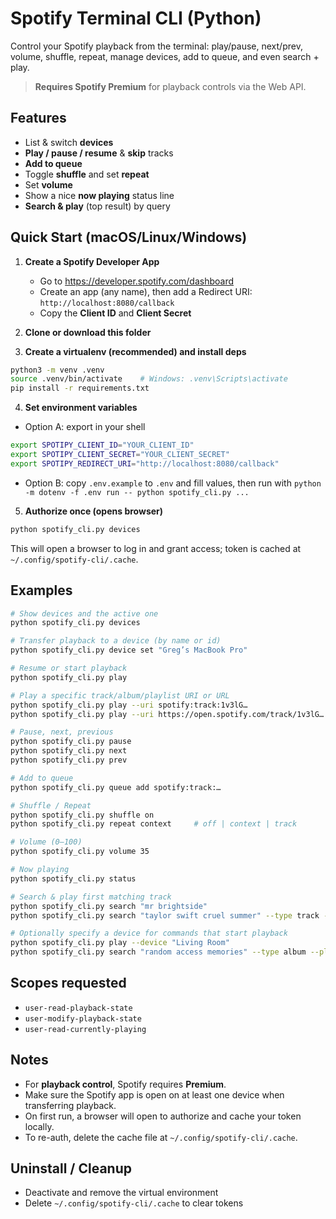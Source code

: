# Spotify Terminal CLI (Python)

Control your Spotify playback from the terminal: play/pause, next/prev, volume, shuffle, repeat, manage devices, add to queue, and even search + play.

> **Requires Spotify Premium** for playback controls via the Web API.

## Features
- List & switch **devices**
- **Play / pause / resume** & **skip** tracks
- **Add to queue**
- Toggle **shuffle** and set **repeat**
- Set **volume**
- Show a nice **now playing** status line
- **Search & play** (top result) by query

## Quick Start (macOS/Linux/Windows)

1) **Create a Spotify Developer App**
   - Go to <https://developer.spotify.com/dashboard>
   - Create an app (any name), then add a Redirect URI: `http://localhost:8080/callback`
   - Copy the **Client ID** and **Client Secret**

2) **Clone or download this folder**

3) **Create a virtualenv (recommended) and install deps**
```bash
python3 -m venv .venv
source .venv/bin/activate    # Windows: .venv\Scripts\activate
pip install -r requirements.txt
```

4) **Set environment variables**
- Option A: export in your shell
```bash
export SPOTIPY_CLIENT_ID="YOUR_CLIENT_ID"
export SPOTIPY_CLIENT_SECRET="YOUR_CLIENT_SECRET"
export SPOTIPY_REDIRECT_URI="http://localhost:8080/callback"
```
- Option B: copy `.env.example` to `.env` and fill values, then run with `python -m dotenv -f .env run -- python spotify_cli.py ...`

5) **Authorize once (opens browser)**
```bash
python spotify_cli.py devices
```
This will open a browser to log in and grant access; token is cached at `~/.config/spotify-cli/.cache`.

## Examples
```bash
# Show devices and the active one
python spotify_cli.py devices

# Transfer playback to a device (by name or id)
python spotify_cli.py device set "Greg’s MacBook Pro"

# Resume or start playback
python spotify_cli.py play

# Play a specific track/album/playlist URI or URL
python spotify_cli.py play --uri spotify:track:1v3lG…
python spotify_cli.py play --uri https://open.spotify.com/track/1v3lG…

# Pause, next, previous
python spotify_cli.py pause
python spotify_cli.py next
python spotify_cli.py prev

# Add to queue
python spotify_cli.py queue add spotify:track:…

# Shuffle / Repeat
python spotify_cli.py shuffle on
python spotify_cli.py repeat context     # off | context | track

# Volume (0–100)
python spotify_cli.py volume 35

# Now playing
python spotify_cli.py status

# Search & play first matching track
python spotify_cli.py search "mr brightside"
python spotify_cli.py search "taylor swift cruel summer" --type track --play

# Optionally specify a device for commands that start playback
python spotify_cli.py play --device "Living Room"
python spotify_cli.py search "random access memories" --type album --play --device "MacBook"
```

## Scopes requested
- `user-read-playback-state`
- `user-modify-playback-state`
- `user-read-currently-playing`

## Notes
- For **playback control**, Spotify requires **Premium**.
- Make sure the Spotify app is open on at least one device when transferring playback.
- On first run, a browser will open to authorize and cache your token locally.
- To re-auth, delete the cache file at `~/.config/spotify-cli/.cache`.

## Uninstall / Cleanup
- Deactivate and remove the virtual environment
- Delete `~/.config/spotify-cli/.cache` to clear tokens

